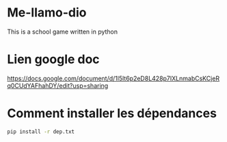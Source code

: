 # Me-llamo-dio
This is a school game written in python

# Lien google doc
https://docs.google.com/document/d/1l5lt6p2eD8L428p7IXLnmabCsKCjeRq0CUdYAFhahDY/edit?usp=sharing

# Comment installer les dépendances

```bash
pip install -r dep.txt
```